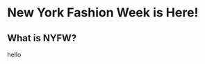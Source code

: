 <html>
  <head>
    <title>New York Fashion Week</title>
  </head>
  <body>
    <div>
      <h1>New York Fashion Week is Here!</h1>
      <h2>What is NYFW?</h2>
        <p>hello</p>
    </div>
  </body>
</html>
